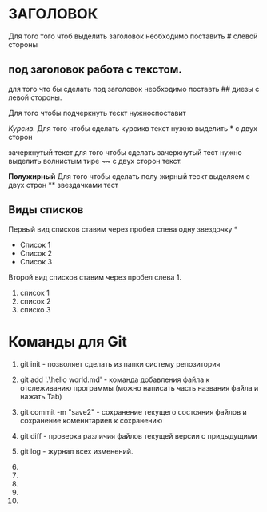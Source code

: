 # ЗАГОЛОВОК 
Для того того чтоб выделить заголовок необходимо поставить # слевой стороны  

## под заголовок работа с текстом.
для того что бы сделать под заголовок необходимо поставть ## диезы с левой стороны.

Для того чтобы подчеркнуть тескт нужноспоставит 

*Курсив.*
Для того чтобы сделать курсикв текст нужно выделить * с двух сторон

~~зачеркнутый текст~~ для того чтобы сделать зачеркнутый тест нужно выделить волнистым тире ~~ с двух сторон текст.

**Полужирный** 
Для того  чтобы сделать полу жирный тескт выделяем с двух строн ** звездачками тест

## Виды списков 

Первый вид списков ставим через пробел слева одну звездочку * 
* Список 1
* Список 2 
* Список 3 

Второй вид списков ставим через пробел слева 1.  
1. список 1 
2. список 2
3. списко 3 


# Команды для Git 

1. git init - позволяет сделать из папки систему репозитория 
2. git add '.\hello world.md' - команда добавления файла к отслеживанию программы (можно написать часть названия файла и нажать Tab)
3. git commit -m "save2" - сохранение текущего состояния файлов и сохранение коменнтариев к сохранению 

4. git diff - проверка различия файлов текущей версии с придыдущими
5. git log - журнал всех изменений.
6. 
7. 
8. 
9. 
10. 
